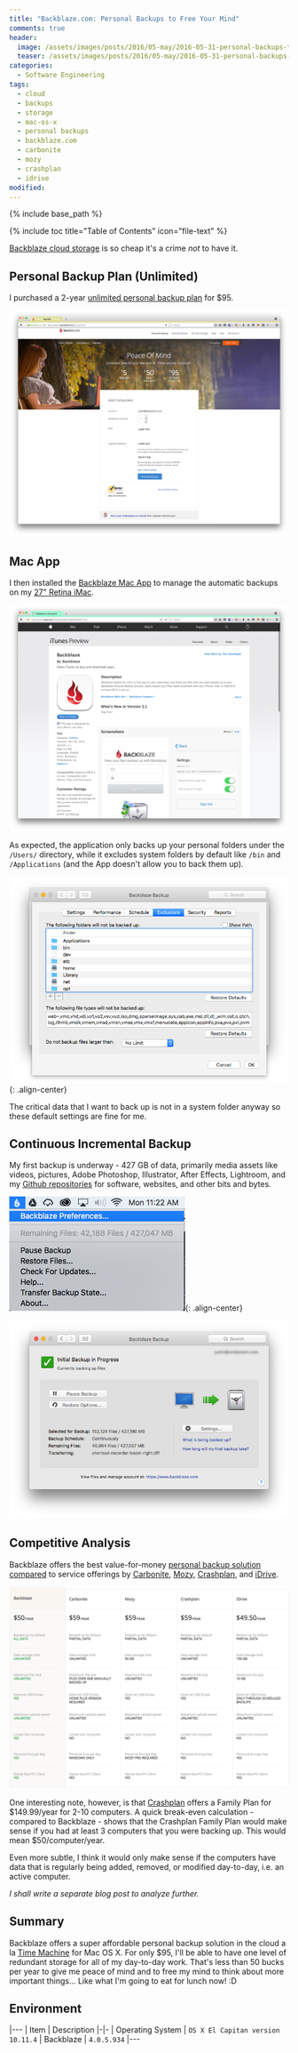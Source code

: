 ```yaml
---
title: "Backblaze.com: Personal Backups to Free Your Mind"
comments: true
header:
  image: /assets/images/posts/2016/05-may/2016-05-31-personal-backups-to-free-your-mind/screenshot-backblaze-dot-com.png  
  teaser: /assets/images/posts/2016/05-may/2016-05-31-personal-backups-to-free-your-mind/screenshot-backblaze-dot-com.png  
categories:
  - Software Engineering
tags:
  - cloud
  - backups
  - storage
  - mac-os-x
  - personal backups
  - backblaze.com
  - carbonite
  - mozy
  - crashplan
  - idrive
modified:
---
```


{% include base_path %}

{% include toc title="Table of Contents" icon="file-text" %}

[Backblaze cloud storage](https://www.backblaze.com/) is so cheap it's a crime *not* to have it.

## Personal Backup Plan (Unlimited)
I purchased a 2-year [unlimited personal backup plan](https://secure.backblaze.com/buy.htm) for $95.

![Backblaze Personal Backup Pricing](/assets/images/posts/2016/05-may/2016-05-31-personal-backups-to-free-your-mind/screenshot-backblaze-personal-backup-pricing.png)

## Mac App
I then installed the [Backblaze Mac App](https://itunes.apple.com/us/app/backblaze/id628638330) to manage the automatic backups on my [27" Retina iMac](http://www.apple.com/imac/).

![Backblaze Mac App](/assets/images/posts/2016/05-may/2016-05-31-personal-backups-to-free-your-mind/screenshot-backblaze-mac-app.png)

As expected, the application only backs up your personal folders under the `/Users/` directory, while it excludes system folders by default like `/bin` and `/Applications` (and the App doesn't allow you to back them up).

![Backblaze Personal Backup Exclusions](/assets/images/posts/2016/05-may/2016-05-31-personal-backups-to-free-your-mind/screenshot-backblaze-personal-backup-exclusions.png){: .align-center}

The critical data that I want to back up is not in a system folder anyway so these default settings are fine for me.

## Continuous Incremental Backup
My first backup is underway - 427 GB of data, primarily media assets like videos, pictures, Adobe Photoshop, Illustrator, After Effects, Lightroom, and my [Github repositories](https://github.com/) for software, websites, and other bits and bytes.

![Backblaze Toolbar Menu](/assets/images/posts/2016/05-may/2016-05-31-personal-backups-to-free-your-mind/screenshot-backblaze-toolbar-menu.png){: .align-center}

![Backblaze Backup Progress](/assets/images/posts/2016/05-may/2016-05-31-personal-backups-to-free-your-mind/screenshot-backblaze-backup-progress.png)

## Competitive Analysis
Backblaze offers the best value-for-money [personal backup solution compared](https://www.backblaze.com/best-online-backup-service.html) to service offerings by [Carbonite](https://www.carbonite.com/), [Mozy](https://mozy.com/), [Crashplan](https://www.crashplan.com/en-us/), and [iDrive](https://www.idrive.com/).

![Competitive Analysis of Backblaze Personal Backup](/assets/images/posts/2016/05-may/2016-05-31-personal-backups-to-free-your-mind/screenshot-backblaze-competitive-analysis.png)

One interesting note, however, is that [Crashplan](https://www.crashplan.com/en-us/) offers a Family Plan for $149.99/year for 2-10 computers. A quick break-even calculation - compared to Backblaze - shows that the Crashplan Family Plan would make sense if you had at least 3 computers that you were backing up. This would mean $50/computer/year.

Even more subtle, I think it would only make sense if the computers have data that is regularly being added, removed, or modified day-to-day, i.e. an active computer.

*I shall write a separate blog post to analyze further.*

## Summary
Backblaze offers a super affordable personal backup solution in the cloud a la [Time Machine](https://en.wikipedia.org/wiki/Time_Machine_%28OS_X%29) for Mac OS X. For only $95, I'll be able to have one level of redundant storage for all of my day-to-day work. That's less than 50 bucks per year to give me peace of mind and to free my mind to think about more important things... Like what I'm going to eat for lunch now! :D

## Environment

|---
| Item | Description
|-|-
| Operating System | `OS X El Capitan version 10.11.4`
| Backblaze | `4.0.5.934`
|---
